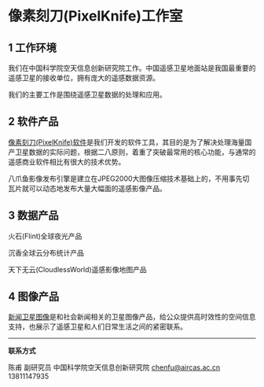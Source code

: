 # 像素刻刀(PixelKnife)工作室




## 1 工作环境

我们在中国科学院空天信息创新研究院工作。中国遥感卫星地面站是我国最重要的遥感卫星的接收单位，拥有庞大的遥感数据资源。

我们的主要工作是围绕遥感卫星数据的处理和应用。



## 2 软件产品

[像素刻刀(PixelKnife)软件](soft_pixelknife.html)是我们开发的软件工具，其目的是为了解决处理海量国产卫星数据的实际问题，根据二八原则，着重了突破最常用的核心功能，与通常的遥感商业软件相比有很大的技术优势。

八爪鱼影像发布引擎是建立在JPEG2000大图像压缩技术基础上的，不用事先切瓦片就可以动态地发布大量大幅面的遥感影像产品。



## 3 数据产品

火石(Flint)全球夜光产品

沉香全球云分布统计产品

天下无云(CloudlessWorld)遥感影像地图产品



## 4 图像产品

[新闻卫星图像](picture.html)是和社会新闻相关的卫星图像产品，给公众提供高时效性的空间信息支持，也展示了遥感卫星和人们日常生活之间的紧密联系。



---



**联系方式**

陈甫 副研究员
中国科学院空天信息创新研究院
chenfu@aircas.ac.cn
13811147935

